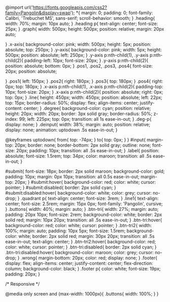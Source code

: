 @import url('https://fonts.googleapis.com/css2?family=Pangolin&display=swap');
*{
    margin: 0;
    padding: 0;
    font-family:  Calibri, 'Trebuchet MS', sans-serif;
    scroll-behavior: smooth;
}
.heading{
    width: 70%;
    margin: 10px auto;
}
.heading p{
    text-align: center;
    font-size: 25px;
}
.graph{
    width: 500px;
    height: 500px;
    position: relative;
    margin: 20px auto;

}
.x-axis{
    background-color: pink;
    width: 500px;
    height: 5px;
    position: absolute;
    top: 250px;
}
.y-axis{
    background-color: pink;
    width: 5px;
    height: 500px;
    position: absolute;
    left: 250px;
}
.y-axis p:nth-child(1), 
.y-axis p:nth-child(2){
    padding-left: 10px;
    font-size: 20px;
}
.y-axis p:nth-child(2){
    position: absolute;
    bottom: 0px;
}
.pos1,
.pos2,
.pos3,
.pos4{
    font-size: 20px;
    position: absolute;
    
}
.pos1{
    left: 150px;
}
.pos2{
    right: 180px;
}
.pos3{
    top: 180px;
}
.pos4{
    right: 0px;
    top: 180px;
}
.x-axis p:nth-child(1),
.x-axis p:nth-child(2){
    padding-top: 10px;
    font-size: 20px;
}
.x-axis p:nth-child(2){
    position: absolute;
    right: 0px;
    top: 0px;
}
.line{
    height: 450px;
    width: 450px;
    position: absolute;
    left: 22px;
    top: 15px;
    border-radius: 50%;
    display: flex;
    align-items: center;
    justify-content: center;
}
.degree{
    background-color: cyan;
    position: relative;
    height: 20px;
    width: 20px;
    border: 3px solid gray;
    border-radius: 50%;
    z-index: 99;
    left: 225px;
    top: 0px;
    transition: all 1s ease-in-out;
}
.deg-p{
    display: none;
}
.deinput{
    width: 38%;
    margin: auto;
    position: relative;
    display: none;
    animation: uptodown .5s ease-in-out;
}

@keyframes uptodown{
    from{
       top: -74px; 
    }
    to{
        top: 0px;
    }
}
#input{
    margin-top: 20px;
    border: none;
    border-bottom: 2px solid gray;
    outline: none;
    font-size: 20px;
    padding: 10px;
    transition: all .5s ease-in-out;
}
.label{
    position: absolute;
    font-size: 1.5rem;
    top: 34px;
    color: maroon;
    transition: all .5s ease-in-out;
}

#submit{
    font-size: 18px;
    border: 2px solid maroon;
    background-color: gold;
    padding: 10px;
    margin: 0px 10px;
    transition: all 0.5s ease-in-out;
    margin-top: 20px;
}
#submit:hover{
    background-color: red;
    color: white;
    cursor: pointer;
}
#submit:disabled{
    border: 2px solid cyan;
}
#submit:disabled:hover{
    background-color: white;
    color: grey;
    cursor: no-drop;
}
.quadrant p{
    text-align: center;
    font-size: 3rem;
}
.line1{
    text-align: center;
    font-size: 2.5rem;
    margin: 15px 0px;
    font-family: 'Pangolin', cursive;
}
.buttons{
    width: 40%;
    margin: auto;
}
.btn-tri{
    width: 27%;
    margin: auto;
    padding: 20px 10px;
    font-size: 2rem;
    background-color: white;
    border: 2px solid red;
    margin: 10px 20px;
    transition: all .5s ease-in-out;
}
.btn-tri:hover{
    background-color: red;
    color: white;
    cursor: pointer;
}
.btn-tri2{
    width: 100%;
    margin: auto;
    padding: 10px 5px;
    font-size: 1.5rem;
    background-color: white;
    border: 2px solid red;
    margin: 30px 20px;
    transition: all .5s ease-in-out;
    text-align: center;
}
.btn-tri2:hover{
    background-color: red;
    color: white;
    cursor: pointer;
}
.btn-tri:disabled{
    border: 2px solid cyan;
}
.btn-tri:disabled:hover{
    background-color: maroon;
    color: grey;
    cursor: no-drop;
}
.wrong{
    margin-bottom: 20px;
    color: red;
    display: none;
}
.footer{
    display: flex;
    align-items: center;
    justify-content: center;
    flex-direction: column;
    background-color: black;
}
.footer p{
    color: white;
    font-size: 19px;
    padding: 20px;
}

/* Responsive */

@media only screen and (max-width: 1000px){
    .buttons{
        width: 100%;
    }
}

